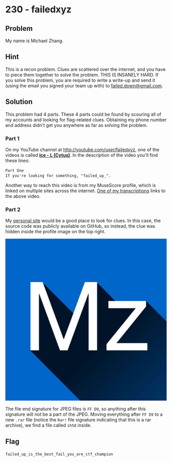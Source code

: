 # 230 - failedxyz

## Problem

My name is Michael Zhang.

## Hint

This is a recon problem. Clues are scattered over the internet, and you have to piece them together to solve the problem. THIS IS INSANELY HARD. If you solve this problem, you are required to write a write-up and send it (using the email you signed your team up with) to failed.down@gmail.com.

## Solution

This problem had 4 parts. These 4 parts could be found by scouring all of my accounts and looking for flag-related clues. Obtaining my phone number and address didn't get you anywhere as far as solving the problem.

### Part 1

On my YouTube channel at http://youtube.com/user/failedxyz, one of the videos is called [**ice - L (Cytus)**](https://www.youtube.com/watch?v=eUSQBqGZwH4). In the description of the video you'll find these lines:

```
Part One
If you're looking for something, "failed_up_".
```

Another way to reach this video is from my MuseScore profile, which is linked on multiple sites across the internet. [One of my transcriptions](http://musescore.com/user/133763/scores/213861) links to the above video.

### Part 2

My [personal site](http://failedxyz.github.io) would be a good place to look for clues. In this case, the source code was publicly available on GitHub, so instead, the clue was hidden inside the profile image on the top right.

![1](mz1.jpg)

The file end signature for JPEG files is `FF D9`, so anything after this signature will not be a part of the JPEG. Moving everything after `FF D9` to a new `.rar` file (notice the `Rar!` file signature indicating that this is a rar archive), we find a file called `sh58` inside.

## Flag

`failed_up_is_the_best_fail_you_are_ctf_champion`